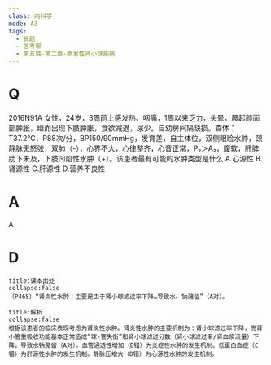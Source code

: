 ```yaml
---
class: 内科学
mode: A3
tags:
  - 真题
  - 医考帮
  - 第五篇-第二章-原发性肾小球疾病
---
```


# Q
2016N91A 女性，24岁，3周前上感发热、咽痛，1周以来乏力，头晕，晨起颜面部肿胀，继而出现下肢肿胀，食欲减退，尿少。自幼房间隔缺损。查体：T37.2℃，P88次/分，BP150/90mmHg，发育差，自主体位，双侧眼睑水肿，颈静脉无怒张，双肺（-），心界不大，心律整齐，心音正常，P₂＞A₂，腹软，肝脾肋下未及，下肢凹陷性水肿（+）。该患者最有可能的水肿类型是什么
A.心源性
B.肾源性
C.肝源性
D.营养不良性

# A
A
# D
```ad-note
title:课本出处
collapse:false
（P465）“肾炎性水肿：主要是由于肾小球滤过率下降…导致水、钠潴留”（A对）。
```

```ad-summary
title:解析
collapse:false
根据该患者的临床表现考虑为肾炎性水肿。肾炎性水肿的主要机制为：肾小球滤过率下降，而肾小管重吸收功能基本正常造成“球-管失衡”和肾小球滤过分数（肾小球滤过率/肾血浆流量）下降，导致水钠潴留（A对）。血管通透性增加（B错）为炎症性水肿的发生机制。低蛋白血症（C错）为肝源性水肿的发生机制。静脉压增大（D错）为心源性水肿的发生机制。
```

